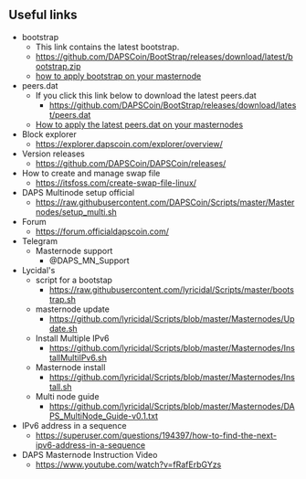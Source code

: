 ## Useful links
  - bootstrap
    - This link contains the latest bootstrap.
    - https://github.com/DAPSCoin/BootStrap/releases/download/latest/bootstrap.zip
    - [how to apply bootstrap on your masternode](masternodes-bootstrap.md)
  - peers.dat
    - If you click this link below to download the latest peers.dat
      - https://github.com/DAPSCoin/BootStrap/releases/download/latest/peers.dat
    - [How to apply the latest peers.dat on your masternodes](masternodes-peers.md)
  - Block explorer
    - https://explorer.dapscoin.com/explorer/overview/
  - Version releases
    - https://github.com/DAPSCoin/DAPSCoin/releases/
  - How to create and manage swap file
    - https://itsfoss.com/create-swap-file-linux/
  - DAPS Multinode setup official
    - https://raw.githubusercontent.com/DAPSCoin/Scripts/master/Masternodes/setup_multi.sh
  - Forum
    - https://forum.officialdapscoin.com/
  - Telegram
    - Masternode support
      - @DAPS_MN_Support
  - Lycidal's
    - script for a bootstap
      - https://raw.githubusercontent.com/lyricidal/Scripts/master/bootstrap.sh
    - masternode update
      - https://github.com/lyricidal/Scripts/blob/master/Masternodes/Update.sh
    - Install Multiple IPv6
      - https://github.com/lyricidal/Scripts/blob/master/Masternodes/InstallMultiIPv6.sh
    - Masternode install
      - https://github.com/lyricidal/Scripts/blob/master/Masternodes/Install.sh
    - Multi node guide
      - https://github.com/lyricidal/Scripts/blob/master/Masternodes/DAPS_MultiNode_Guide-v0.1.txt
  - IPv6 address in a sequence
    - https://superuser.com/questions/194397/how-to-find-the-next-ipv6-address-in-a-sequence
  - DAPS Masternode Instruction Video
    - https://www.youtube.com/watch?v=fRafErbGYzs